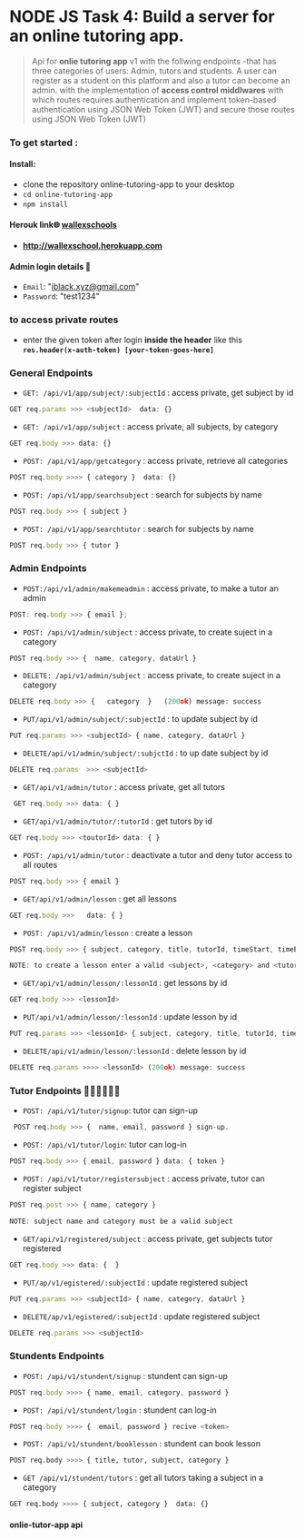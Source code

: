 # NODE JS Task 4: Build a server for an online tutoring app.

> Api for **onlie tutoring app** v1 with the follwing endpoints -that
> has three categories of users: Admin, tutors and students. A user can register as a student on this platform and also a tutor can become an admin.
> with the implementation of **access control middlwares** with which routes requires authentication and implement token-based authentication using JSON Web Token (JWT) and secure those routes using JSON Web Token (JWT)

### To get started :

#### Install:

- clone the repository online-tutoring-app to your desktop
- `cd online-tutoring-app`
- `npm install`

#### Herouk link🌐 [wallexschools](http://wallexschool.herokuapp.com)

- #### http://wallexschool.herokuapp.com

#### Admin login details 👾

- `Email`: "iblack.xyz@gmail.com"
- `Password`: "test1234"

### to access private routes

- enter the given token after login **inside the header** like this **`res.header(x-auth-token) [your-token-goes-here]`**

### General Endpoints

- `GET: /api/v1/app/subject/:subjectId` : access private, get subject by id

```javascript
GET req.params >>> <subjectId>  data: {}
```

- `GET: /api/v1/app/subject` : access private, all subjects, by category

```javascript
GET req.body >>> data: {}
```

- `POST: /api/v1/app/getcategory` : access private, retrieve all categories

```javascript
POST req.body >>>> { category }  data: {}
```

- `POST: /api/v1/app/searchsubject` : search for subjects by name

```javascript
POST req.body >>> { subject }
```

- `POST: /api/v1/app/searchtutor` : search for subjects by name

```javascript
POST req.body >>> { tutor }
```

### Admin Endpoints

- `POST:/api/v1/admin/makemeadmin` : access private, to make a tutor an admin

```javascript
POST: req.body >>> { email };
```

- `POST: /api/v1/admin/subject` : access private, to create suject in a category

```javascript
POST req.body >>> {  name, category, dataUrl }
```

- `DELETE: /api/v1/admin/subject` : access private, to create suject in a category

```javascript
DELETE req.body >>> {   category  }   (200ok) message: success
```

- `PUT/api/v1/admin/subject/:subjectId` : to update subject by id

```javascript
PUT req.params >>> <subjectId> { name, category, dataUrl }
```

- `DELETE/api/v1/admin/subject/:subjctId` : to up date subject by id

```javascript
DELETE req.params  >>> <subjectId>
```

- `GET/api/v1/admin/tutor` : access private, get all tutors

```javascript
 GET req.body >>> data: { }
```

- `GET/api/v1/admin/tutor/:tutorId` : get tutors by id

```javascript
GET req.body >>> <toutorId> data: { }
```

- `POST: /api/v1/admin/tutor` : deactivate a tutor and deny tutor access to all routes

```javascript
POST req.body >>> { email }
```

- `GET/api/v1/admin/lesson` : get all lessons

```javascript
GET req.body >>>   data: { }
```

- `POST: /api/v1/admin/lesson` : create a lesson

```javascript
POST req.body >>> { subject, category, title, tutorId, timeStart, timeEnd }

NOTE: to create a lesson enter a valid <subject>, <category> and <tutorId> "tutorId" is the tutor "email"
```

- `GET/api/v1/admin/lesson/:lessonId` : get lessons by id

```javascript
GET req.body >>> <lessonId>
```

- `PUT/api/v1/admin/lesson/:lessonId` : update lesson by id

```javascript
PUT req.params >>> <lessonId> { subject, category, title, tutorId, timeStart, timeEnd }
```

- `DELETE/api/v1/admin/lesson/:lessonId` : delete lesson by id

```javascript
DELETE req.params >>>> <lessonId> (200ok) message: success
```

### Tutor Endpoints 👩🏾‍🏫👨🏾‍🏫

- `POST: /api/v1/tutor/signup`: tutor can sign-up

```javascript
 POST req.body >>> {  name, email, password } sign-up.
```

- `POST: /api/v1/tutor/login`: tutor can log-in

```javascript
POST req.body >>> { email, password } data: { token }
```

- `POST: /api/v1/tutor/registersubject` : access private, tutor can register subject

```javascript
POST req.post >>> { name, category }

NOTE: subject name and category must be a valid subject
```

- `GET/api/v1/registered/subject` : access private, get subjects tutor registered

```javascript
GET req.body >>> data: {  }
```

- `PUT/ap/v1/egistered/:subjectId` : update registered subject

```javascript
PUT req.params >>> <subjectId> { name, category, dataUrl }
```

- `DELETE/ap/v1/egistered/:subjectId` : update registered subject

```javascript
DELETE req.params >>> <subjectId>
```

### Stundents Endpoints

- `POST: /api/v1/stundent/signup` : stundent can sign-up

```javascript
POST req.body >>>> { name, email, category, password }
```

- `POST: /api/v1/stundent/login` : stundent can log-in

```javascript
POST req.body >>>> {  email, password } recive <token>
```

- `POST: /api/v1/stundent/booklesson` : stundent can book lesson

```bash
POST req.body >>>> { title, tutor, subject, category }
```

- `GET /api/v1/stundent/tutors` : get all tutors taking a subject in a category

```bash
GET req.body >>>> { subject, category }  data: {}
```

#### onlie-tutor-app api
